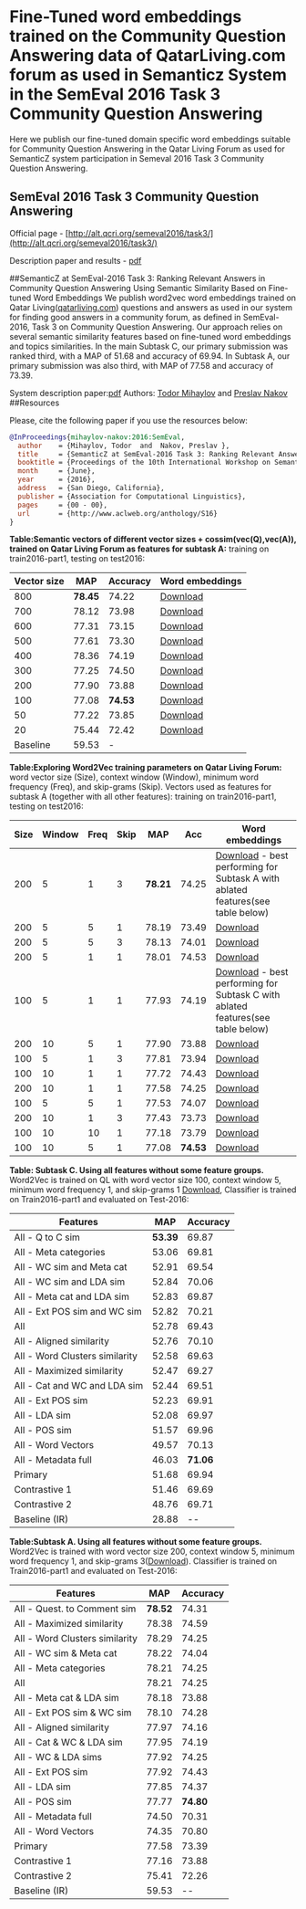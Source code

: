 # Fine-Tuned word embeddings trained on the Community Question Answering data of QatarLiving.com forum as used in Semanticz System in the SemEval 2016 Task 3 Community Question Answering
Here we publish our fine-tuned domain specific word embeddings suitable for Community Question Answering in the Qatar Living Forum as used for SemanticZ system participation in Semeval 2016 Task 3 Community Question Answering.

## SemEval 2016 Task 3 Community Question Answering
Official page - [http://alt.qcri.org/semeval2016/task3/](http://alt.qcri.org/semeval2016/task3/)

Description paper and results - [pdf](http://alt.qcri.org/semeval2016/task3/data/uploads/semeval2016-task3-report.pdf)

##SemanticZ at SemEval-2016 Task 3: Ranking Relevant Answers in Community Question Answering Using Semantic Similarity Based on Fine-tuned Word Embeddings
We publish word2vec word embeddings trained on Qatar Living([qatarliving.com](http://qatarliving.com)) questions and answers as used in our system for finding good answers in a community forum, as defined in SemEval-2016, Task 3 on Community Question Answering. Our approach relies on several semantic similarity features based on fine-tuned word embeddings and topics similarities. In the main Subtask C, our primary submission was ranked third, with a MAP of 51.68 and accuracy of 69.94. In Subtask A, our primary submission was also third, with MAP of 77.58 and accuracy of 73.39.

System description paper:[pdf]()
Authors: [Todor Mihaylov](http://www.cl.uni-heidelberg.de/~mihaylov/) and [Preslav Nakov](http://qcri.org.qa/page?a=117&pid=35&lang=en-CA)
##Resources

Please, cite the following paper if you use the resources below:
```bib
@InProceedings{mihaylov-nakov:2016:SemEval,
  author    = {Mihaylov, Todor  and  Nakov, Preslav },
  title     = {SemanticZ at SemEval-2016 Task 3: Ranking Relevant Answers in Community Question Answering Using Semantic Similarity Based on Fine-tuned Word Embeddings},
  booktitle = {Proceedings of the 10th International Workshop on Semantic Evaluation (SemEval 2015)},
  month     = {June},
  year      = {2016},
  address   = {San Diego, California},
  publisher = {Association for Computational Linguistics},
  pages     = {00 - 00},
  url       = {http://www.aclweb.org/anthology/S16}
}
```

**Table:Semantic vectors of different vector sizes + cossim(vec(Q),vec(A)), trained on Qatar Living Forum as features for subtask A:** training on train2016-part1, testing on test2016:

| Vector size | MAP | Accuracy | Word embeddings |
| --- | --- | --- | --- |
| 800 | **78.45** | 74.22 | [Download]() | 
| 700 | 78.12 | 73.98 | [Download]() |
| 600 | 77.31 | 73.15 | [Download]() |
| 500 | 77.61 | 73.30 | [Download]() |
| 400 | 78.36 | 74.19 | [Download]() |
| 300 | 77.25 | 74.50 | [Download]() |
| 200 | 77.90 | 73.88 | [Download]() |
| 100 | 77.08 | **74.53** | [Download]() |
| 50 | 77.22 | 73.85 | [Download]() |
| 20 | 75.44 | 72.42 | [Download]() |
| Baseline | 59.53 | - | 


**Table:Exploring Word2Vec training parameters on Qatar Living Forum:** word vector size (Size), context window (Window), minimum word frequency (Freq), and skip-grams (Skip).
Vectors used as features for subtask A (together with all other features):
training on train2016-part1, testing on test2016:

| Size  |  Window  |  Freq  |  Skip | MAP | Acc | Word embeddings |
| --- | --- | --- |  --- | --- | --- | --- |
| 200 |   5 |   1 |   3  |  **78.21** | 74.25 | [Download]()  - best performing for Subtask A with ablated features(see table below)|
| 200 |   5 |   5 |   1 | 78.19 | 73.49 | [Download]() |
| 200 |   5 |   5 |   3 | 78.13 | 74.01 | [Download]() |
| 200 |   5 |   1 |   1 | 78.01  |  74.53 | [Download]() |
| 100 |   5 |   1 |   1 | 77.93 | 74.19 | [Download]() - best performing for Subtask C with ablated features(see table below)|
| 200 |   10 |   5 |   1 | 77.90 | 73.88 | [Download]() |
| 100 |   5 |   1 |   3 | 77.81 | 73.94 | [Download]() |
| 100 |   10 |   1 |   1 | 77.72 | 74.43 | [Download]() |
| 200 |   10 |   1 |   1 | 77.58 | 74.25 | [Download]() |
| 100 |   5 |   5 |   1 | 77.53 | 74.07 | [Download]() |
| 200 |   10 |   1 |   3 | 77.43 | 73.73 | [Download]() |
| 100 |   10 |   10 |   1 | 77.18 | 73.79 | [Download]() |
| 100 |   10 |   5 |   1 | 77.08  |  **74.53** | [Download]() |


**Table: Subtask C. Using all features without some feature groups.** Word2Vec is trained on QL with word vector size 100, context window 5, minimum word frequency 1, and skip-grams 1 [Download](), Classifier is trained on Train2016-part1 and evaluated on Test-2016:

| Features | MAP | Accuracy |
| --- | --- | --- |
| All  -  Q to C sim              | **53.39** | 69.87 |
| All  -  Meta categories         | 53.06 | 69.81 |
| All  -  WC sim and Meta cat      | 52.91 | 69.54 |
| All  -  WC sim and LDA sim       | 52.84 | 70.06 |
| All  -  Meta cat and LDA sim         | 52.83 | 69.87 |
| All  -  Ext POS sim and WC sim   | 52.82 | 70.21 |
| All                             | 52.78 | 69.43 |
| All  -  Aligned similarity      | 52.76 | 70.10 |
| All  -  Word Clusters similarity | 52.58 | 69.63 |
| All  -  Maximized similarity    | 52.47 | 69.27 |
| All  -  Cat and WC and LDA sim | 52.44 | 69.51 |
| All  -  Ext POS sim             | 52.23 | 69.91 |
| All  -  LDA sim                 | 52.08 | 69.97 |
| All  -  POS sim                 | 51.57 | 69.96 |
| All  -  Word Vectors            | 49.57 | 70.13 |
| All  -  Metadata full           | 46.03 | **71.06** |
| Primary | 51.68 | 69.94 |
| Contrastive 1  | 51.46 | 69.69 |
| Contrastive 2 | 48.76 | 69.71 |
| Baseline (IR) | 28.88 | -- |

**Table:Subtask A. Using all features without some feature groups.**
Word2Vec is trained with word vector size 200, context window 5, minimum word frequency 1, and skip-grams 3([Download]()). Classifier is trained on Train2016-part1 and evaluated on Test-2016:

| Features | MAP  | Accuracy |
| --- | --- | --- |
| All  -  Quest. to Comment sim | **78.52** | 74.31 |
| All  -  Maximized similarity       | 78.38 | 74.59 |
| All  -  Word Clusters similarity   | 78.29 | 74.25 |
| All  -  WC sim \& Meta cat        | 78.22 | 74.04 |
| All  -  Meta categories            | 78.21 | 74.25 |
| All                                | 78.21 | 74.25 |
| All  -  Meta cat \& LDA sim           | 78.18 | 73.88 |
| All  -  Ext POS sim \& WC sim     | 78.10 | 74.28 |
| All  -  Aligned similarity         | 77.97 | 74.16 |
| All  -  Cat \& WC \& LDA sim | 77.95 | 74.19 |
| All  -  WC \& LDA sims         | 77.92 | 74.25 |
| All  -  Ext POS sim                | 77.92 | 74.43 |
| All  -  LDA sim                    | 77.85 | 74.37 |
| All  -  POS sim                    | 77.77 | **74.80** |
| All  -  Metadata full              | 74.50 | 70.31 |
| All  -  Word Vectors               | 74.35 | 70.80 |
| Primary                            | 77.58 | 73.39 |
| Contrastive 1                      | 77.16 | 73.88 |
| Contrastive 2                      | 75.41 | 72.26 |
| Baseline (IR)  | 59.53 | --  |

